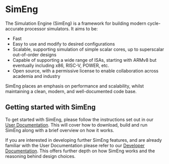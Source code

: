 # SimEng

The Simulation Engine (SimEng) is a framework for building modern cycle-accurate processor simulators. It aims to be:

- Fast
- Easy to use and modify to desired configurations
- Scalable, supporting simulation of simple scalar cores, up to superscalar out-of-order designs
- Capable of supporting a wide range of ISAs, starting with ARMv8 but eventually including x86, RISC-V, POWER, etc.
- Open source, with a permissive license to enable collaboration across academia and industry

SimEng places an emphasis on performance and scalability, whilst maintaining a clean, modern, and well-documented code base.

## Getting started with SimEng

To get started with SimEng, please follow the instructions set out in our [User Documentation](https://uob-hpc.github.io/SimEng/user/index.html). This will cover how to download, build and run SimEng along with a brief overview on how it works.

If you are interested in developing further SimEng features, and are already familiar with the User Documentation please refer to our [Developer Documentation](https://uob-hpc.github.io/SimEng/developer/index.html). This offers further depth on how SimEng works and the reasoning behind design choices.
